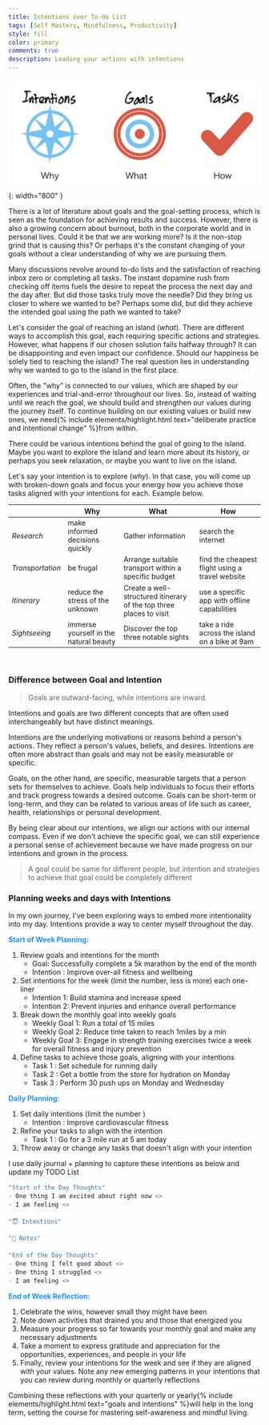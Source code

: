 ```yaml
---
title: Intentions over To-do List
tags: [Self Mastery, Mindfulness, Productivity]
style: fill
color: primary
comments: true
description: Leading your actions with intentions
---
```


![](/assets/images/intention-goal-task.jpg){: width="800" }


There is a lot of literature about goals and the goal-setting process, which is seen as the foundation for achieving results and success. However, there is also a growing concern about burnout, both in the corporate world and in personal lives. Could it be that we are working more? Is it the non-stop grind that is causing this? Or perhaps it's the constant changing of your goals without a clear understanding of why we are pursuing them.

Many discussions revolve around to-do lists and the satisfaction of reaching inbox zero or completing all tasks. The instant dopamine rush from checking off items fuels the desire to repeat the process the next day and the day after. But did those tasks truly move the needle? Did they bring us closer to where we wanted to be? Perhaps some did, but did they achieve the intended goal using the path we wanted to take?

Let's consider the goal of reaching an island (*what*). There are different ways to accomplish this goal, each requiring specific actions and strategies. However, what happens if our chosen solution fails halfway through? It can be disappointing and even impact our confidence. Should our happiness be solely tied to reaching the island? The real question lies in understanding why we wanted to go to the island in the first place. 

Often, the "why" is connected to our values, which are shaped by our experiences and trial-and-error throughout our lives. So, instead of waiting until we reach the goal, we should build and strengthen our values during the journey itself. To continue building on our existing values or build new ones, we need{% include elements/highlight.html text="deliberate practice and intentional change" %}from within.

There could be various intentions behind the goal of going to the island. Maybe you want to explore the island and learn more about its history, or perhaps you seek relaxation, or maybe you want to live on the island.

Let's say your intention is to explore (*why*). In that case, you will come up with broken-down goals and focus your energy how you achieve those tasks aligned with your intentions for each. Example below.

| | Why | What | How |
| - | - | - | - |
| *Research* | make informed decisions quickly | Gather information | search the internet |
| *Transportation*| be frugal | Arrange suitable transport within a specific budget | find the cheapest flight using a travel website |
| *Itinerary*| reduce the stress of the unknown | Create a well-structured itinerary of the top three places to visit | use a specific app with offline capabilities |
| *Sightseeing* | immerse yourself in the natural beauty | Discover the top three notable sights | take a ride across the island on a bike at 9am |

<br>

### Difference between Goal and Intention

>Goals are outward-facing, while intentions are inward. 

Intentions and goals are two different concepts that are often used interchangeably but have distinct meanings.

Intentions are the underlying motivations or reasons behind a person's actions. They reflect a person's values, beliefs, and desires. Intentions are often more abstract than goals and may not be easily measurable or specific.

Goals, on the other hand, are specific, measurable targets that a person sets for themselves to achieve. Goals help individuals to focus their efforts and track progress towards a desired outcome. Goals can be short-term or long-term, and they can be related to various areas of life such as career, health, relationships or personal development.

By being clear about our intentions, we align our actions with our internal compass. Even if we don't achieve the specific goal, we can still experience a personal sense of achievement because we have made progress on our intentions and grown in the process.

> A goal could be same for different people, but intention and strategies to achieve that goal could be completely different

### Planning weeks and days with Intentions

In my own journey, I've been exploring ways to embed more intentionality into my day. Intentions provide a way to center myself throughout the day.

<span style="color:dodgerblue">**Start of Week Planning:**</span>

1. Review goals and intentions for the month
    - Goal: Successfully complete a 5k marathon by the end of the month
    - Intention : Improve over-all fitness and wellbeing
2. Set intentions for the week (limit the number, less is more) each one-liner
	- Intention 1: Build stamina and increase speed
	- Intention 2: Prevent injuries and enhance overall performance
3. Break down the monthly goal into weekly goals
    - Weekly Goal 1: Run a total of 15 miles
    - Weekly Goal 2: Reduce time taken to reach 1miles by a min
    - Weekly Goal 3: Engage in strength training exercises twice a week for overall fitness and injury prevention
4. Define tasks to achieve those goals, aligning with your intentions
    - Task 1 : Set schedule for running daily
    - Task 2 : Get a bottle from the store for hydration on Monday
    - Task 3 : Perform 30 push ups on Monday and Wednesday

<span style="color:dodgerblue">**Daily Planning:**</span>

1. Set daily intentions (limit the number )
    - Intention : Improve cardiovascular fitness
2. Refine your tasks to align with the intention
    - Task 1 : Go for a 3 mile run at 5 am today
3. Throw away or change any tasks that doesn't align with your intention 

I use daily journal + planning to capture these intentions as below and update my TODO List 

```java
"Start of the Day Thoughts"
- One thing I am excited about right now <>
- I am feeling <>

"😇 Intentions"

"📝 Notes"

"End of the Day Thoughts"
- One thing I felt good about <>
- One thing I struggled <>
- I am feeling <>

```
<span style="color:dodgerblue">**End of Week Reflection:**</span>
1. Celebrate the wins, however small they might have been
2. Note down activities that drained you and those that energized you
3. Measure your progress so far towards your monthly goal and make any necessary adjustments
4. Take a moment to express gratitude and appreciation for the opportunities, experiences, and people in your life
5. Finally, review your intentions for the week and see if they are aligned with your values. Note any new emerging patterns in your intentions that you can review during monthly or quarterly reflections

Combining these reflections with your quarterly or yearly{% include elements/highlight.html text="goals and intentions" %}will help in the long term, setting the course for mastering self-awareness and mindful living.